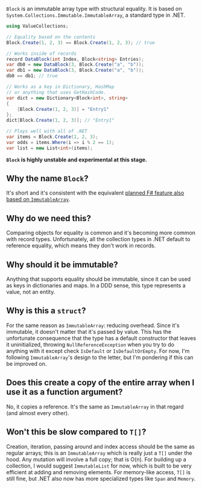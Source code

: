 `Block` is an immutable array type with structural equality. It is based on `System.Collections.Immutable.ImmutableArray`, a standard type in .NET.

```csharp
using ValueCollections;

// Equality based on the contents
Block.Create(1, 2, 3) == Block.Create(1, 2, 3); // true

// Works inside of records
record DataBlock(int Index, Block<string> Entries);
var db0 = new DataBlock(3, Block.Create("a", "b"));
var db1 = new DataBlock(3, Block.Create("a", "b"));
db0 == db1; // true

// Works as a key in Dictionary, HashMap
// or anything that uses GetHashCode.
var dict = new Dictionary<Block<int>, string>
{
    [Block.Create(1, 2, 3)] = "Entry1"
};
dict[Block.Create(1, 2, 3)]; // "Entry1"

// Plays well with all of .NET
var items = Block.Create(1, 2, 3);
var odds = items.Where(i => i % 2 == 1);
var list = new List<int>(items);
```

__`Block` is highly unstable and experimental at this stage.__

## Why the name `Block`?
It's short and it's consistent with the equivalent [planned F# feature also based on `ImmutableArray`](https://github.com/fsharp/fslang-design/blob/main/RFCs/FS-1094-block.md).

## Why do we need this?
Comparing objects for equality is common and it's becoming more common with record types. Unfortunately, all the collection types in .NET default to reference equality, which means they don't work in records.

## Why should it be immutable?
Anything that supports equality should be immutable, since it can be used as keys in dictionaries and maps. In a DDD sense, this type represents a value, not an entity.

## Why is this a `struct`?
For the same reason as `ImmutableArray`: reducing overhead. Since it's immutable, it doesn't matter that it's passed by value. This has the unfortunate consequence that the type has a default constructor that leaves it uninitialized, throwing `NullReferenceException` when you try to do anything with it except check `IsDefault` or `IsDefaultOrEmpty`. For now, I'm following `ImmutableArray`'s design to the letter, but I'm pondering if this can be improved on.

## Does this create a copy of the entire array when I use it as a function argument?
No, it copies a reference. It's the same as `ImmutableArray` in that regard (and almost every other).

## Won't this be slow compared to `T[]`?
Creation, iteration, passing around and index access should be the same as regular arrays; this is an `ImmutableArray` which is really just a `T[]` under the hood.
Any mutation will involve a full copy; that is O(n). For building up a collection, I would suggest `ImmutableList` for now, which is built to be very efficient at adding and removing elements. For memory-like access, `T[]` is still fine, but .NET also now has more specialized types like `Span` and `Memory`.


